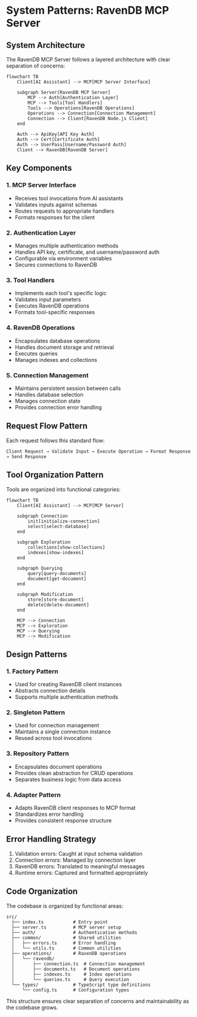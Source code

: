 # System Patterns: RavenDB MCP Server

## System Architecture

The RavenDB MCP Server follows a layered architecture with clear separation of concerns:

```mermaid
flowchart TB
    Client[AI Assistant] --> MCP[MCP Server Interface]
    
    subgraph Server[RavenDB MCP Server]
        MCP --> Auth[Authentication Layer]
        MCP --> Tools[Tool Handlers]
        Tools --> Operations[RavenDB Operations]
        Operations --> Connection[Connection Management]
        Connection --> Client[RavenDB Node.js Client]
    end
    
    Auth --> ApiKey[API Key Auth]
    Auth --> Cert[Certificate Auth]
    Auth --> UserPass[Username/Password Auth]
    Client --> RavenDB[RavenDB Server]
```

## Key Components

### 1. MCP Server Interface

- Receives tool invocations from AI assistants
- Validates inputs against schemas
- Routes requests to appropriate handlers
- Formats responses for the client

### 2. Authentication Layer

- Manages multiple authentication methods
- Handles API key, certificate, and username/password auth
- Configurable via environment variables
- Secures connections to RavenDB

### 3. Tool Handlers

- Implements each tool's specific logic
- Validates input parameters
- Executes RavenDB operations
- Formats tool-specific responses

### 4. RavenDB Operations

- Encapsulates database operations
- Handles document storage and retrieval
- Executes queries
- Manages indexes and collections

### 5. Connection Management

- Maintains persistent session between calls
- Handles database selection
- Manages connection state
- Provides connection error handling

## Request Flow Pattern

Each request follows this standard flow:

```
Client Request → Validate Input → Execute Operation → Format Response → Send Response
```

## Tool Organization Pattern

Tools are organized into functional categories:

```mermaid
flowchart TB
    Client[AI Assistant] --> MCP[MCP Server]
    
    subgraph Connection
        init[initialize-connection]
        select[select-database]
    end
    
    subgraph Exploration
        collections[show-collections]
        indexes[show-indexes]
    end
    
    subgraph Querying
        query[query-documents]
        document[get-document]
    end
    
    subgraph Modification
        store[store-document]
        delete[delete-document]
    end
    
    MCP --> Connection
    MCP --> Exploration
    MCP --> Querying
    MCP --> Modification
```

## Design Patterns

### 1. Factory Pattern

- Used for creating RavenDB client instances
- Abstracts connection details
- Supports multiple authentication methods

### 2. Singleton Pattern

- Used for connection management
- Maintains a single connection instance
- Reused across tool invocations

### 3. Repository Pattern

- Encapsulates document operations
- Provides clean abstraction for CRUD operations
- Separates business logic from data access

### 4. Adapter Pattern

- Adapts RavenDB client responses to MCP format
- Standardizes error handling
- Provides consistent response structure

## Error Handling Strategy

1. Validation errors: Caught at input schema validation
2. Connection errors: Managed by connection layer
3. RavenDB errors: Translated to meaningful messages
4. Runtime errors: Captured and formatted appropriately

## Code Organization

The codebase is organized by functional areas:

```
src/
  ├── index.ts           # Entry point
  ├── server.ts          # MCP server setup
  ├── auth/              # Authentication methods
  ├── common/            # Shared utilities
  │   ├── errors.ts      # Error handling
  │   └── utils.ts       # Common utilities
  ├── operations/        # RavenDB operations
  │   └── ravendb/
  │       ├── connection.ts  # Connection management
  │       ├── documents.ts   # Document operations
  │       ├── indexes.ts     # Index operations
  │       └── queries.ts     # Query execution
  └── types/             # TypeScript type definitions
      └── config.ts      # Configuration types
```

This structure ensures clear separation of concerns and maintainability as the codebase grows.
